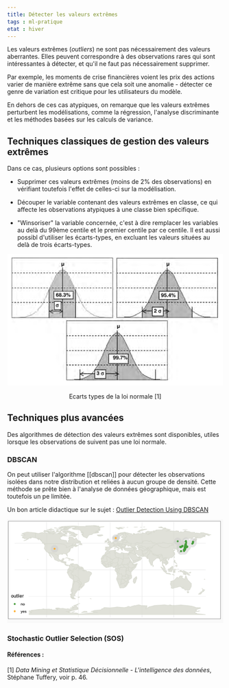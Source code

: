 ```yaml
---
title: Détecter les valeurs extrêmes
tags : ml-pratique
etat : hiver
---
```


Les valeurs extrêmes (*outliers*) ne sont pas nécessairement des valeurs aberrantes. Elles peuvent correspondre à des observations rares qui sont intéressantes à détecter, et qu'il ne faut pas nécessairement supprimer. 

Par exemple, les moments de crise financières voient les prix des actions varier de manière extrême sans que cela soit une anomalie - détecter ce genre de variation est critique pour les utilisateurs du modèle.

En dehors de ces cas atypiques, on remarque que les valeurs extrêmes perturbent les modélisations, comme la régression, l'analyse discriminante et les méthodes basées sur les calculs de variance.

## Techniques classiques de gestion des valeurs extrêmes

Dans ce cas, plusieurs options sont possibles :

- Supprimer ces valeurs extrêmes (moins de 2% des observations) en vérifiant toutefois l'effet de celles-ci sur la modélisation.


- Découper le variable contenant des valeurs extrêmes en classe, ce qui affecte les observations atypiques à une classe bien spécifique.

- "Winsoriser" la variable concernée, c'est à dire remplacer les variables au delà du 99ème centile et le premier centile par ce centile. Il est aussi possibl d'utiliser les écarts-types, en excluant les valeurs situées au delà de trois écarts-types.

![](../assets/img/ecarts-types-normale.png)

<div align="center">
Ecarts types de la loi normale [1]
</div>

## Techniques plus avancées

Des algorithmes de détection des valeurs extrêmes sont disponibles, utiles lorsque les observations de suivent pas une loi normale.

### DBSCAN
On peut utiliser l'algorithme [[dbscan]] pour détecter les observations isolées dans notre distribution et reliées à aucun groupe de densité. Cette méthode se prête bien à l'analyse de données géographique, mais est toutefois un pe limitée. 

Un bon article didactique sur le sujet : [Outlier Detection Using DBSCAN](https://data-blog.gbif.org/post/outlier-detection-using-dbscan/)

![](../assets/img/dbscan-outliers.png)

### Stochastic Outlier Selection (SOS)

#### Références :
[1] *Data Mining et Statistique Décisionnelle - L'intelligence des données*, Stéphane Tuffery, voir p. 46.